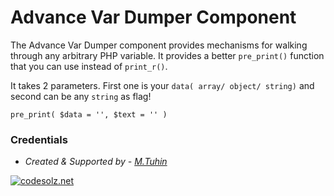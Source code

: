 Advance Var Dumper Component
==============================

The Advance Var Dumper component provides mechanisms for walking through any arbitrary
PHP variable. It provides a better `pre_print()` function that you can use instead
of `print_r()`.

It takes 2 parameters. First one is your `data( array/ object/ string)` and second can be any `string` as flag!

`pre_print( $data = '', $text = '' )`


### Credentials
- *Created & Supported by - [M.Tuhin](https://codesolz.net/)*

<a href="https://codesolz.net">
  <img src="https://codesolz.net/images/brand-logo/logo.png" alt="codesolz.net"/>
</a>

